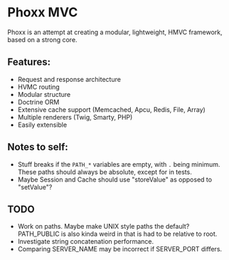 # Phoxx MVC

Phoxx is an attempt at creating a modular, lightweight, HMVC framework, based on a strong core.

## Features:

- Request and response architecture
- HVMC routing
- Modular structure
- Doctrine ORM
- Extensive cache support (Memcached, Apcu, Redis, File, Array)
- Multiple renderers (Twig, Smarty, PHP)
- Easily extensible

## Notes to self:

- Stuff breaks if the `PATH_*` variables are empty, with `.` being minimum. These paths should always be absolute, except for in tests.
- Maybe Session and Cache should use "storeValue" as opposed to "setValue"?

## TODO
- Work on paths. Maybe make UNIX style paths the default? PATH_PUBLIC is also kinda weird in that is had to be relative to root.
- Investigate string concatenation performance.
- Comparing SERVER_NAME may be incorrect if SERVER_PORT differs.
